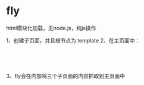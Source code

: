 # fly
html模块化加载，无node.js，纯js操作

1、创建子页面，并且根节点为 template
2、在主页面中：
    <pre>
        <div class="box" load-url="header.html"></div>
        <div class="box" load-url="main.html"></div>
        <div class="box" load-url="footer.html"></div>
    </pre>
        <script src="fly.js"></script>
        <script type="text/javascript">
          $k.doLoad('.box');
        </script>
     
3、fly会在内部将三个子页面的内容抓取到主页面中 

    

